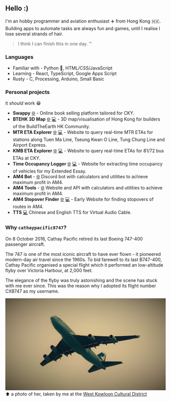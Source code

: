 ## Hello :)

I'm an hobby programmer and aviation enthusiast ✈️ from Hong Kong 🇭🇰.
Building apps to automate tasks are always fun and games, until I realise I lose several strands of hair.

> I think I can finish this in one day. ™

### Languages
- Familiar with - Python 🐍, HTML/CSS/JavaScript 
- Learning - React, TypeScript, Google Apps Script
- Rusty - C, Processing, Arduino, Small Basic

### Personal projects
it *should* work 😁
* **Swappy** [🌐](https://swappyapp.me) - Online book selling platform tailored for CKY.
* **BTEHK 3D Map** [🌐](https://cathaypacific8747.github.io/btehk-3dmap/main.html) [💻](https://github.com/cathaypacific8747/btehk-3dmap) - 3D map/visualisation of Hong Kong for builders of the BuildTheEarth HK Community.
* **MTR ETA Explorer** [🌐](https://cathaypacific8747.github.io/mtr/) [💻](https://github.com/cathaypacific8747/mtr) - Website to query real-time MTR ETAs for stations along Tuen Ma Line, Tseung Kwan O Line, Tung Chung Line and Airport Express.
* **KMB ETA Explorer** [🌐](https://cathaypacific8747.github.io/cky-bus/) [💻](https://github.com/cathaypacific8747/cky-bus) - Website to query real-time ETAs for 81/72 bus ETAs at CKY.
* **Time Occupancy Logger** [🌐](https://cathaypacific8747.github.io/occupancy-logger/) [💻](https://github.com/cathaypacific8747/occupancy-logger) - Website for extracting time occupancy of vehicles for my Extended Essay.
* **AM4 Bot** - [🌐](https://discord.gg/4tVQHtf) Discord bot with calculators and utilities to achieve maximum profit in AM4.
* **AM4 Tools** - [🌐](https://am4tools.com) Website and API with calculators and utilities to achieve maximum profit in AM4.
* **AM4 Stopover Finder** [🌐](https://cathaypacific8747.github.io/am4stopoverfinder/hello.html) [💻](https://github.com/cathaypacific8747/am4stopoverfinder) - Early Website for finding stopovers of routes in AM4.
* **TTS** [💻](https://github.com/cathaypacific8747/tts) Chinese and English TTS for Virtual Audio Cable.

### Why `cathaypacific8747`?

On 8 October 2016, Cathay Pacific retired its last Boeing 747-400 passenger aircraft.

The 747 is one of the most iconic aircraft to have ever flown - it pioneered modern-day air travel since the 1960s. To bid farewell to its last B747-400, Cathay Pacific organised a special flight which it performed an low-altitude flyby over Victoria Harbour, at 2,000 feet.

The elegance of the flyby was truly astonishing and the scene has stuck with me ever since. This was the reason why I adopted its flight number CX8747 as my username.

![image of CX8747](image.jpg)
⬆️ a photo of her, taken by me at the [West Kowloon Cultural District](https://www.google.com/maps/place/22.299821642298747,114.15444380148747)
